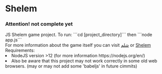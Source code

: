 # Shelem <br>
<h3>Attention! not complete yet</h3>
JS Shelem game project. To run: ```cd [project_directory]``` then ```node app.js``` <br>
For more information about the game itself you can visit <a href="https://fa.wikipedia.org/wiki/%D8%B4%D9%84%D9%85_(%D8%A8%D8%A7%D8%B2%DB%8C)">شلم</a> or <a href="https://en.wikipedia.org/wiki/Shelem">Shelem</a><br>
Requirements: 
<li>NodeJS version >12 (for more information https://nodejs.org/en/)</li> 
<li>Also be aware that this project may not work correctly in some old web browsers. (may or may not add some 'babeljs' in future cimmits)</li>

